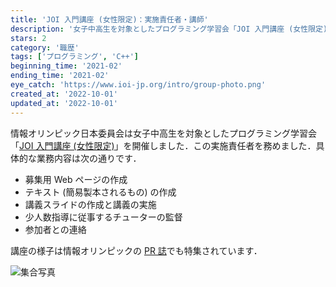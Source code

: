 ```yaml
---
title: 'JOI 入門講座 (女性限定)：実施責任者・講師'
description: '女子中高生を対象としたプログラミング学習会「JOI 入門講座 (女性限定)」の実施責任者を務めました．教材作成，講義の実施，チューターの監督等を行いました．'
stars: 2
category: '職歴'
tags: ['プログラミング', 'C++']
beginning_time: '2021-02'
ending_time: '2021-02'
eye_catch: 'https://www.ioi-jp.org/intro/group-photo.png'
created_at: '2022-10-01'
updated_at: '2022-10-01'
---
```


情報オリンピック日本委員会は女子中高生を対象としたプログラミング学習会「[JOI 入門講座 (女性限定)](https://www.ioi-jp.org/joig/2020/intro-course.html)」を開催しました．この実施責任者を務めました．具体的な業務内容は次の通りです．

- 募集用 Web ページの作成
- テキスト (簡易製本されるもの) の作成
- 講義スライドの作成と講義の実施
- 少人数指導に従事するチューターの監督
- 参加者との連絡

講座の様子は情報オリンピックの [PR 誌](https://www.ioi-jp.org/documents/newsletter/NewsletterNo30.pdf)でも特集されています．

![集合写真](https://www.ioi-jp.org/intro/group-photo.png)
